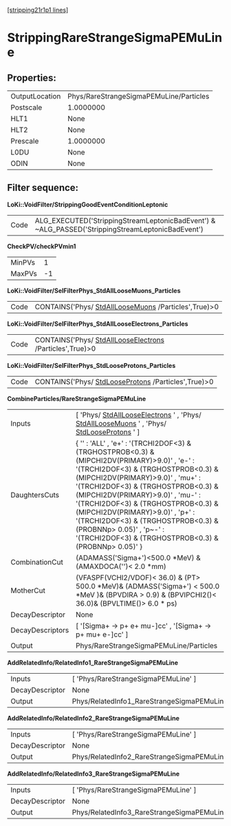[[stripping21r1p1 lines]](./stripping21r1p1-leptonic)

# StrippingRareStrangeSigmaPEMuLine

## Properties:

|                |                                         |
|----------------|-----------------------------------------|
| OutputLocation | Phys/RareStrangeSigmaPEMuLine/Particles |
| Postscale      | 1.0000000                               |
| HLT1           | None                                    |
| HLT2           | None                                    |
| Prescale       | 1.0000000                               |
| L0DU           | None                                    |
| ODIN           | None                                    |

## Filter sequence:

**LoKi::VoidFilter/StrippingGoodEventConditionLeptonic**

|      |                                                                                                   |
|------|---------------------------------------------------------------------------------------------------|
| Code | ALG_EXECUTED('StrippingStreamLeptonicBadEvent') & \~ALG_PASSED('StrippingStreamLeptonicBadEvent') |

**CheckPV/checkPVmin1**

|        |     |
|--------|-----|
| MinPVs | 1   |
| MaxPVs | -1  |

**LoKi::VoidFilter/SelFilterPhys_StdAllLooseMuons_Particles**

|      |                                                                                             |
|------|---------------------------------------------------------------------------------------------|
| Code | CONTAINS('Phys/ [StdAllLooseMuons](./stripping21r1p1-stdallloosemuons) /Particles',True)\>0 |

**LoKi::VoidFilter/SelFilterPhys_StdAllLooseElectrons_Particles**

|      |                                                                                                     |
|------|-----------------------------------------------------------------------------------------------------|
| Code | CONTAINS('Phys/ [StdAllLooseElectrons](./stripping21r1p1-stdalllooseelectrons) /Particles',True)\>0 |

**LoKi::VoidFilter/SelFilterPhys_StdLooseProtons_Particles**

|      |                                                                                           |
|------|-------------------------------------------------------------------------------------------|
| Code | CONTAINS('Phys/ [StdLooseProtons](./stripping21r1p1-stdlooseprotons) /Particles',True)\>0 |

**CombineParticles/RareStrangeSigmaPEMuLine**

|                  |                                                                                                                                                                                                                                                                                                                                                                                                                                                                    |
|------------------|--------------------------------------------------------------------------------------------------------------------------------------------------------------------------------------------------------------------------------------------------------------------------------------------------------------------------------------------------------------------------------------------------------------------------------------------------------------------|
| Inputs           | [ 'Phys/ [StdAllLooseElectrons](./stripping21r1p1-stdalllooseelectrons) ' , 'Phys/ [StdAllLooseMuons](./stripping21r1p1-stdallloosemuons) ' , 'Phys/ [StdLooseProtons](./stripping21r1p1-stdlooseprotons) ' ]                                                                                                                                                                                                                                                    |
| DaughtersCuts    | { '' : 'ALL' , 'e+' : '(TRCHI2DOF\<3) & (TRGHOSTPROB\<0.3) & (MIPCHI2DV(PRIMARY)\>9.0)' , 'e-' : '(TRCHI2DOF\<3) & (TRGHOSTPROB\<0.3) & (MIPCHI2DV(PRIMARY)\>9.0)' , 'mu+' : '(TRCHI2DOF\<3) & (TRGHOSTPROB\<0.3) & (MIPCHI2DV(PRIMARY)\>9.0)' , 'mu-' : '(TRCHI2DOF\<3) & (TRGHOSTPROB\<0.3) & (MIPCHI2DV(PRIMARY)\>9.0)' , 'p+' : '(TRCHI2DOF\<3) & (TRGHOSTPROB\<0.3) & (PROBNNp\> 0.05)' , 'p\~-' : '(TRCHI2DOF\<3) & (TRGHOSTPROB\<0.3) & (PROBNNp\> 0.05)' } |
| CombinationCut   | (ADAMASS('Sigma+')\<500.0 \*MeV) & (AMAXDOCA('')\< 2.0 \*mm)                                                                                                                                                                                                                                                                                                                                                                                                       |
| MotherCut        | (VFASPF(VCHI2/VDOF)\< 36.0) & (PT\> 500.0 \*MeV)& (ADMASS('Sigma+') \< 500.0 \*MeV )& (BPVDIRA \> 0.9) & (BPVIPCHI2()\< 36.0)& (BPVLTIME()\> 6.0 \* ps)                                                                                                                                                                                                                                                                                                            |
| DecayDescriptor  | None                                                                                                                                                                                                                                                                                                                                                                                                                                                               |
| DecayDescriptors | [ '[Sigma+ -\> p+ e+ mu-]cc' , '[Sigma+ -\> p+ mu+ e-]cc' ]                                                                                                                                                                                                                                                                                                                                                                                                  |
| Output           | Phys/RareStrangeSigmaPEMuLine/Particles                                                                                                                                                                                                                                                                                                                                                                                                                            |

**AddRelatedInfo/RelatedInfo1_RareStrangeSigmaPEMuLine**

|                 |                                                      |
|-----------------|------------------------------------------------------|
| Inputs          | [ 'Phys/RareStrangeSigmaPEMuLine' ]                |
| DecayDescriptor | None                                                 |
| Output          | Phys/RelatedInfo1_RareStrangeSigmaPEMuLine/Particles |

**AddRelatedInfo/RelatedInfo2_RareStrangeSigmaPEMuLine**

|                 |                                                      |
|-----------------|------------------------------------------------------|
| Inputs          | [ 'Phys/RareStrangeSigmaPEMuLine' ]                |
| DecayDescriptor | None                                                 |
| Output          | Phys/RelatedInfo2_RareStrangeSigmaPEMuLine/Particles |

**AddRelatedInfo/RelatedInfo3_RareStrangeSigmaPEMuLine**

|                 |                                                      |
|-----------------|------------------------------------------------------|
| Inputs          | [ 'Phys/RareStrangeSigmaPEMuLine' ]                |
| DecayDescriptor | None                                                 |
| Output          | Phys/RelatedInfo3_RareStrangeSigmaPEMuLine/Particles |
